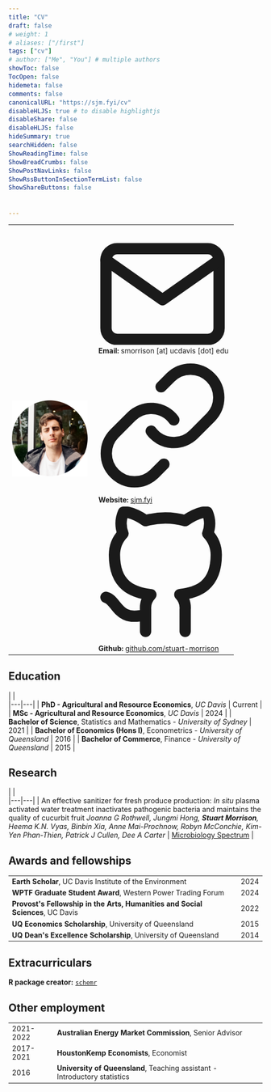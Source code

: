 ```yaml
---
title: "CV"
draft: false
# weight: 1
# aliases: ["/first"]
tags: ["cv"]
# author: ["Me", "You"] # multiple authors
showToc: false
TocOpen: false
hidemeta: false
comments: false
canonicalURL: "https://sjm.fyi/cv"
disableHLJS: true # to disable highlightjs
disableShare: false
disableHLJS: false
hideSummary: true
searchHidden: false
ShowReadingTime: false
ShowBreadCrumbs: false
ShowPostNavLinks: false
ShowRssButtonInSectionTermList: false
ShowShareButtons: false


---
```



<table>
    <tbody>
        <tr >
            <td rowspan=3><img src="/images/pfp_small.png">  </td>
            <td rowspan=1>
            <div class="social-icons">
                <svg xmlns="http://www.w3.org/2000/svg" viewBox="0 0 24 21" fill="none" stroke="currentcolor" stroke-width="2" stroke-linecap="round" stroke-linejoin="round"><path d="M4 4h16c1.1.0 2 .9 2 2v12c0 1.1-.9 2-2 2H4c-1.1.0-2-.9-2-2V6c0-1.1.9-2 2-2z"></path><polyline points="22,6 12,13 2,6"></polyline></svg>
            <b> &nbsp Email:</b> smorrison [at] ucdavis [dot] edu</td> </div>
        <tr>
            <td rowspan=1>
            <div class="social-icons">
                <svg xmlns="http://www.w3.org/2000/svg" viewBox="0 0 24 24" fill="none" stroke="currentcolor" stroke-width="2" stroke-linecap="round" stroke-linejoin="round"><path d="M10 13a5 5 0 007.54.54l3-3a5 5 0 00-7.07-7.07l-1.72 1.71"></path><path d="M14 11a5 5 0 00-7.54-.54l-3 3a5 5 0 007.07 7.07l1.71-1.71"></path></svg>
            <b> &nbsp Website:</b> <a href="https://sjm.fyi" target="_blank" rel="noopener noreferrer me" title="website">sjm.fyi</a> </td> </div>
        </tr>
        <tr>
            <td rowspan=1>
            <div class="social-icons">
                <svg xmlns="http://www.w3.org/2000/svg" viewBox="0 0 24 24" fill="none" stroke="currentcolor" stroke-width="2" stroke-linecap="round" stroke-linejoin="round"><path d="M9 19c-5 1.5-5-2.5-7-3m14 6v-3.87a3.37 3.37.0 00-.94-2.61c3.14-.35 6.44-1.54 6.44-7A5.44 5.44.0 0020 4.77 5.07 5.07.0 0019.91 1S18.73.65 16 2.48a13.38 13.38.0 00-7 0C6.27.65 5.09 1 5.09 1A5.07 5.07.0 005 4.77 5.44 5.44.0 003.5 8.55c0 5.42 3.3 6.61 6.44 7A3.37 3.37.0 009 18.13V22"></path></svg>
            <b>  &nbsp  Github:</b> <a href="https://github.com/stuart-morrison" target="_blank" rel="noopener noreferrer me" title="github">github.com/stuart-morrison</a> </td></div> 
        </tr>
    </tbody>
</table>



## Education

| |  
|---|---|
| **PhD - Agricultural and Resource Economics**, *UC Davis* | Current |
| **MSc - Agricultural and Resource Economics**, *UC Davis* | 2024 |
| **Bachelor of Science**, Statistics and Mathematics - *University of Sydney* | 2021 |
 | **Bachelor of Economics (Hons I)**, Econometrics - *University of Queensland* | 2016 |
|  **Bachelor of Commerce**, Finance - *University of Queensland* | 2015 |  



## Research

| |  
|---|---|
| An effective sanitizer for fresh produce production: _In situ_ plasma activated water treatment inactivates pathogenic bacteria and maintains the quality of cucurbit fruit _Joanna G Rothwell, Jungmi Hong, **Stuart Morrison**, Heema K.N. Vyas, Binbin Xia,  Anne Mai-Prochnow, Robyn McConchie, Kim-Yen Phan-Thien, Patrick J Cullen,  Dee A Carter_  | [Microbiology Spectrum](https://journals.asm.org/doi/10.1128/spectrum.00034-23) |



## Awards and fellowships
| | |
|---|---|
| **Earth Scholar**, UC Davis Institute of the Environment | 2024 |
| **WPTF Graduate Student Award**, Western Power Trading Forum | 2024 |
| **Provost's Fellowship in the Arts, Humanities and Social Sciences**, UC Davis | 2022 |
| **UQ Economics Scholarship**, University of Queensland  | 2015 |
| **UQ Dean's Excellence Scholarship**, University of Queensland | 2014 |



## Extracurriculars
**R package creator:** [`schemr`](https://CRAN.R-project.org/package=schemr)  

## Other employment

| | |
|---|---|
| 2021-2022 | **Australian Energy Market Commission**, Senior Advisor |
| 2017-2021 | **HoustonKemp Economists**, Economist | 
| 2016 | **University of Queensland**, Teaching assistant - Introductory statistics |  
